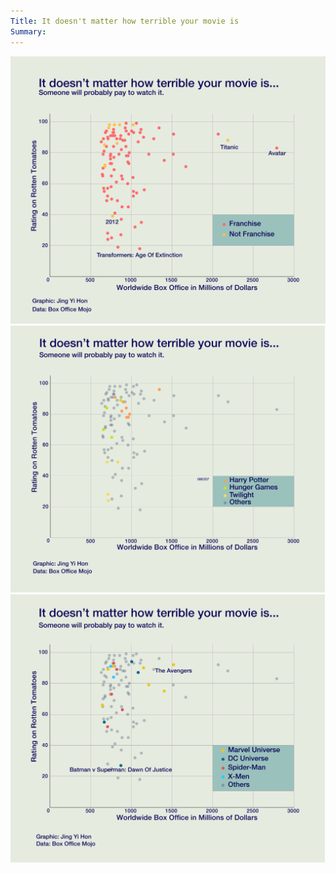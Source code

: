 ```yaml
---
Title: It doesn't matter how terrible your movie is
Summary:
---
```


![movie_chart_1](movies_franchise_illustrator.png)
![movie_chart_2](movies_ya_illustrator.png)
![movie_chart_3](movies_superhero_illustrator.png)
